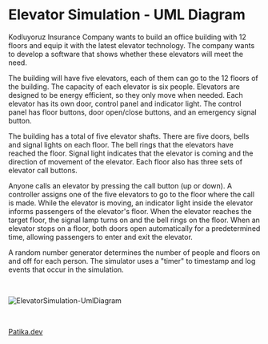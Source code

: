 # Elevator Simulation - UML Diagram
<p>Kodluyoruz Insurance Company wants to build an office building with 12 floors and equip it with the latest elevator technology. The company wants to develop a software that shows whether these elevators will meet the need. </p>
<p>The building will have five elevators, each of them can go to the 12 floors of the building. The capacity of each elevator is six people. Elevators are designed to be energy efficient, so they only move when needed. Each elevator has its own door, control panel and indicator light. The control panel has floor buttons, door open/close buttons, and an emergency signal button. </p>
<p>The building has a total of five elevator shafts. There are five doors, bells and signal lights on each floor. The bell rings that the elevators have reached the floor. Signal light indicates that the elevator is coming and the direction of movement of the elevator. Each floor also has three sets of elevator call buttons. </p>
<p>Anyone calls an elevator by pressing the call button (up or down). A controller assigns one of the five elevators to go to the floor where the call is made. While the elevator is moving, an indicator light inside the elevator informs passengers of the elevator's floor. When the elevator reaches the target floor, the signal lamp turns on and the bell rings on the floor. When an elevator stops on a floor, both doors open automatically for a predetermined time, allowing passengers to enter and exit the elevator. </p>
<p> A random number generator determines the number of people and floors on and off for each person. The simulator uses a "timer" to timestamp and log events that occur in the simulation.</p>

<br>

![ElevatorSimulation-UmlDiagram](https://user-images.githubusercontent.com/118667545/226173323-b7f915c6-31dc-4426-8528-feaedc1b25c4.png)

<br>

[Patika.dev](https://app.patika.dev/)
